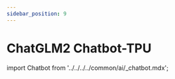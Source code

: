 ```yaml
---
sidebar_position: 9
---
```


# ChatGLM2 Chatbot-TPU

import Chatbot from '../../../../common/ai/\_chatbot.mdx';

<Chatbot />
